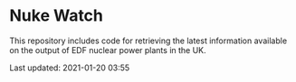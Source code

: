 # Nuke Watch

This repository includes code for retrieving the latest information available on the output of EDF nuclear power plants in the UK.

Last updated: 2021-01-20 03:55
